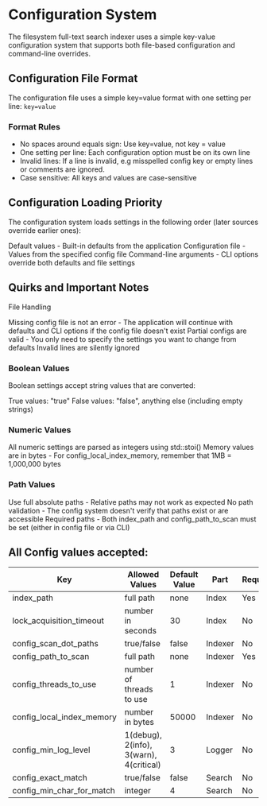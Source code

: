 # Configuration System
The filesystem full-text search indexer uses a simple key-value configuration system that supports both file-based configuration and command-line overrides.

## Configuration File Format

The configuration file uses a simple key=value format with one setting per line:
`key=value`

### Format Rules

- No spaces around equals sign: Use key=value, not key = value
- One setting per line: Each configuration option must be on its own line
- Invalid lines: If a line is invalid, e.g misspelled config key or empty lines or comments are ignored.
- Case sensitive: All keys and values are case-sensitive

## Configuration Loading Priority
The configuration system loads settings in the following order (later sources override earlier ones):

Default values - Built-in defaults from the application
Configuration file - Values from the specified config file
Command-line arguments - CLI options override both defaults and file settings

## Quirks and Important Notes
File Handling

Missing config file is not an error - The application will continue with defaults and CLI options if the config file doesn't exist
Partial configs are valid - You only need to specify the settings you want to change from defaults
Invalid lines are silently ignored

### Boolean Values
Boolean settings accept string values that are converted:

True values: "true"
False values: "false", anything else (including empty strings)

### Numeric Values

All numeric settings are parsed as integers using std::stoi()
Memory values are in bytes - For config_local_index_memory, remember that 1MB = 1,000,000 bytes

### Path Values

Use full absolute paths - Relative paths may not work as expected
No path validation - The config system doesn't verify that paths exist or are accessible
Required paths - Both index_path and config_path_to_scan must be set (either in config file or via CLI)

## All Config values accepted:

| Key      | Allowed Values      | Default Value      | Part      | Required      |
| ------------- | ------------- | ------------- | ------------- | ------------- |
| index_path | full path | none | Index | Yes |
| lock_acquisition_timeout | number in seconds | 30 | Index | No |
| config_scan_dot_paths | true/false | false | Indexer | No |
| config_path_to_scan | full path | none | Indexer | Yes |
| config_threads_to_use | number of threads to use | 1 | Indexer | No |
| config_local_index_memory | number in bytes | 50000 | Indexer | No |
| config_min_log_level | 1(debug), 2(info), 3(warn), 4(critical) | 3 | Logger | No |
| config_exact_match | true/false | false | Search | No |
| config_min_char_for_match | integer | 4 | Search | No |
